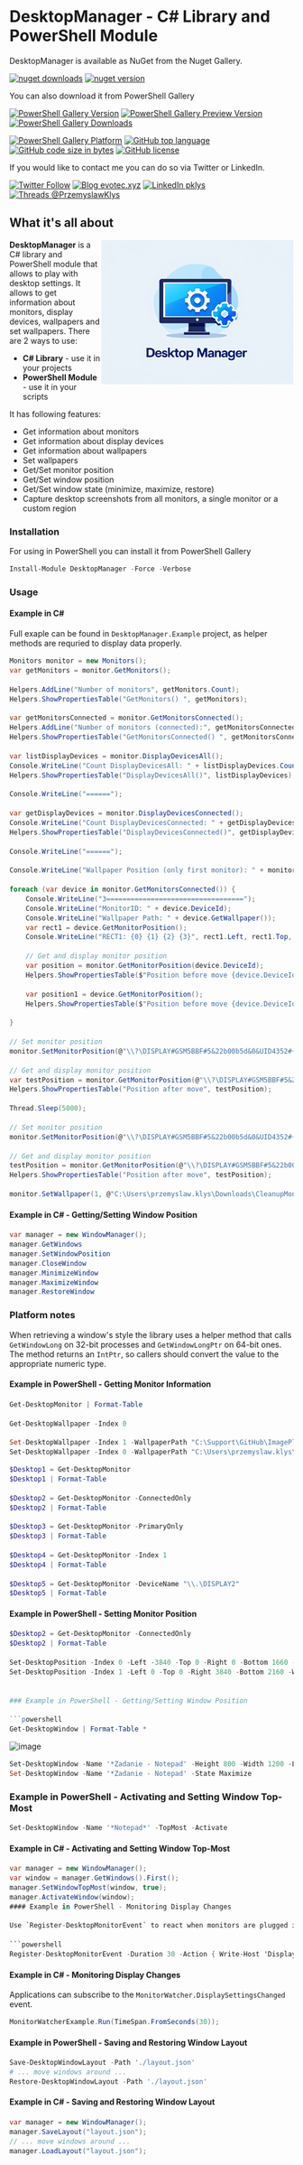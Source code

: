 ﻿# DesktopManager - C# Library and PowerShell Module

DesktopManager is available as NuGet from the Nuget Gallery.

[![nuget downloads](https://img.shields.io/nuget/dt/DesktopManager?label=nuget%20downloads)](https://www.nuget.org/packages/DesktopManager)
[![nuget version](https://img.shields.io/nuget/v/DesktopManager)](https://www.nuget.org/packages/DesktopManager)

You can also download it from PowerShell Gallery

[![PowerShell Gallery Version](https://img.shields.io/powershellgallery/v/DesktopManager.svg?style=flat-square)](https://www.powershellgallery.com/packages/DesktopManager)
[![PowerShell Gallery Preview Version](https://img.shields.io/powershellgallery/vpre/DesktopManager.svg?label=powershell%20gallery%20preview&colorB=yellow&style=flat-square)](https://www.powershellgallery.com/packages/DesktopManager)
[![PowerShell Gallery Downloads](https://img.shields.io/powershellgallery/dt/DesktopManager.svg?style=flat-square)](https://www.powershellgallery.com/packages/DesktopManager)

[![PowerShell Gallery Platform](https://img.shields.io/powershellgallery/p/DesktopManager.svg?style=flat-square)](https://www.powershellgallery.com/packages/DesktopManager)
[![GitHub top language](https://img.shields.io/github/languages/top/evotecit/DesktopManager.svg?style=flat-square)](https://github.com/EvotecIT/DesktopManager)
[![GitHub code size in bytes](https://img.shields.io/github/languages/code-size/evotecit/DesktopManager.svg?style=flat-square)](https://github.com/EvotecIT/DesktopManager)
[![GitHub license](https://img.shields.io/github/license/EvotecIT/DesktopManager.svg?style=flat-square)](https://github.com/EvotecIT/DesktopManager)

If you would like to contact me you can do so via Twitter or LinkedIn.

[![Twitter Follow](https://img.shields.io/twitter/follow/PrzemyslawKlys.svg?label=Twitter%20%40PrzemyslawKlys&style=social)](https://twitter.com/PrzemyslawKlys)
[![Blog evotec.xyz](https://img.shields.io/badge/Blog-evotec.xyz-2A6496.svg)](https://evotec.xyz/hub)
[![LinkedIn pklys](https://img.shields.io/badge/LinkedIn-pklys-0077B5.svg?logo=LinkedIn)](https://www.linkedin.com/in/pklys)
[![Threads @PrzemyslawKlys](https://img.shields.io/badge/Threads-@PrzemyslawKlys-000000.svg?logo=Threads&logoColor=White)](https://www.threads.net/@przemyslaw.klys)


## What it's all about

<img height="256" align=right src="https://raw.githubusercontent.com/EvotecIT/DesktopManager/refs/heads/master/Assets/Images/DesktopManager.jpg">

**DesktopManager** is a C# library and PowerShell module that allows to play with desktop settings. It allows to get information about monitors, display devices, wallpapers and set wallpapers. There are 2 ways to use:
- **C# Library** - use it in your projects
- **PowerShell Module** - use it in your scripts

It has following features:
- Get information about monitors
- Get information about display devices
- Get information about wallpapers
- Set wallpapers
- Get/Set monitor position
- Get/Set window position
- Get/Set window state (minimize, maximize, restore)
 - Capture desktop screenshots from all monitors, a single monitor or a custom region

### Installation

For using in PowerShell you can install it from PowerShell Gallery

```powershell
Install-Module DesktopManager -Force -Verbose
```

### Usage

#### Example in C#

Full exaple can be found in `DesktopManager.Example` project, as helper methods are requried to display data properly.

```csharp
Monitors monitor = new Monitors();
var getMonitors = monitor.GetMonitors();

Helpers.AddLine("Number of monitors", getMonitors.Count);
Helpers.ShowPropertiesTable("GetMonitors() ", getMonitors);

var getMonitorsConnected = monitor.GetMonitorsConnected();
Helpers.AddLine("Number of monitors (connected):", getMonitorsConnected.Count);
Helpers.ShowPropertiesTable("GetMonitorsConnected() ", getMonitorsConnected);

var listDisplayDevices = monitor.DisplayDevicesAll();
Console.WriteLine("Count DisplayDevicesAll: " + listDisplayDevices.Count);
Helpers.ShowPropertiesTable("DisplayDevicesAll()", listDisplayDevices);

Console.WriteLine("======");

var getDisplayDevices = monitor.DisplayDevicesConnected();
Console.WriteLine("Count DisplayDevicesConnected: " + getDisplayDevices.Count);
Helpers.ShowPropertiesTable("DisplayDevicesConnected()", getDisplayDevices);

Console.WriteLine("======");

Console.WriteLine("Wallpaper Position (only first monitor): " + monitor.GetWallpaperPosition());

foreach (var device in monitor.GetMonitorsConnected()) {
    Console.WriteLine("3==================================");
    Console.WriteLine("MonitorID: " + device.DeviceId);
    Console.WriteLine("Wallpaper Path: " + device.GetWallpaper());
    var rect1 = device.GetMonitorPosition();
    Console.WriteLine("RECT1: {0} {1} {2} {3}", rect1.Left, rect1.Top, rect1.Right, rect1.Bottom);

    // Get and display monitor position
    var position = monitor.GetMonitorPosition(device.DeviceId);
    Helpers.ShowPropertiesTable($"Position before move {device.DeviceId}", position);

    var position1 = device.GetMonitorPosition();
    Helpers.ShowPropertiesTable($"Position before move {device.DeviceId}", position1);

}

// Set monitor position
monitor.SetMonitorPosition(@"\\?\DISPLAY#GSM5BBF#5&22b00b5d&0&UID4352#{e6f07b5f-ee97-4a90-b076-33f57bf4eaa7}", -3840, 500, 0, 2160);

// Get and display monitor position
var testPosition = monitor.GetMonitorPosition(@"\\?\DISPLAY#GSM5BBF#5&22b00b5d&0&UID4352#{e6f07b5f-ee97-4a90-b076-33f57bf4eaa7}");
Helpers.ShowPropertiesTable("Position after move", testPosition);

Thread.Sleep(5000);

// Set monitor position
monitor.SetMonitorPosition(@"\\?\DISPLAY#GSM5BBF#5&22b00b5d&0&UID4352#{e6f07b5f-ee97-4a90-b076-33f57bf4eaa7}", -3840, 0, 0, 2160);

// Get and display monitor position
testPosition = monitor.GetMonitorPosition(@"\\?\DISPLAY#GSM5BBF#5&22b00b5d&0&UID4352#{e6f07b5f-ee97-4a90-b076-33f57bf4eaa7}");
Helpers.ShowPropertiesTable("Position after move", testPosition);

monitor.SetWallpaper(1, @"C:\Users\przemyslaw.klys\Downloads\CleanupMonster2.jpg");
```

#### Example in C# - Getting/Setting Window Position

```csharp
var manager = new WindowManager();
manager.GetWindows
manager.SetWindowPosition
manager.CloseWindow
manager.MinimizeWindow
manager.MaximizeWindow
manager.RestoreWindow
```

### Platform notes

When retrieving a window's style the library uses a helper method that calls
`GetWindowLong` on 32-bit processes and `GetWindowLongPtr` on 64-bit ones. The
method returns an `IntPtr`, so callers should convert the value to the
appropriate numeric type.

#### Example in PowerShell - Getting Monitor Information

```powershell
Get-DesktopMonitor | Format-Table

Get-DesktopWallpaper -Index 0

Set-DesktopWallpaper -Index 1 -WallpaperPath "C:\Support\GitHub\ImagePlayground\Sources\ImagePlayground.Examples\bin\Debug\net7.0\Images\KulekWSluchawkach.jpg" -Position Fit
Set-DesktopWallpaper -Index 0 -WallpaperPath "C:\Users\przemyslaw.klys\Downloads\IMG_4820.jpg"
```

```powershell
$Desktop1 = Get-DesktopMonitor
$Desktop1 | Format-Table

$Desktop2 = Get-DesktopMonitor -ConnectedOnly
$Desktop2 | Format-Table

$Desktop3 = Get-DesktopMonitor -PrimaryOnly
$Desktop3 | Format-Table

$Desktop4 = Get-DesktopMonitor -Index 1
$Desktop4 | Format-Table

$Desktop5 = Get-DesktopMonitor -DeviceName "\\.\DISPLAY2"
$Desktop5 | Format-Table
```

#### Example in PowerShell - Setting Monitor Position

```powershell
$Desktop2 = Get-DesktopMonitor -ConnectedOnly
$Desktop2 | Format-Table

Set-DesktopPosition -Index 0 -Left -3840 -Top 0 -Right 0 -Bottom 1660 -WhatIf
Set-DesktopPosition -Index 1 -Left 0 -Top 0 -Right 3840 -Bottom 2160 -WhatIf


### Example in PowerShell - Getting/Setting Window Position

```powershell
Get-DesktopWindow | Format-Table *
```

![image](https://github.com/user-attachments/assets/e4d026f7-2035-4a45-9779-a85423acdb21)


```powershell
Set-DesktopWindow -Name '*Zadanie - Notepad' -Height 800 -Width 1200 -Left 100
Set-DesktopWindow -Name '*Zadanie - Notepad' -State Maximize
```

### Example in PowerShell - Activating and Setting Window Top-Most

```powershell
Set-DesktopWindow -Name '*Notepad*' -TopMost -Activate
```

#### Example in C# - Activating and Setting Window Top-Most

```csharp
var manager = new WindowManager();
var window = manager.GetWindows().First();
manager.SetWindowTopMost(window, true);
manager.ActivateWindow(window);
#### Example in PowerShell - Monitoring Display Changes

Use `Register-DesktopMonitorEvent` to react when monitors are plugged in or the display configuration changes.

```powershell
Register-DesktopMonitorEvent -Duration 30 -Action { Write-Host 'Display settings changed' }
```

#### Example in C# - Monitoring Display Changes

Applications can subscribe to the `MonitorWatcher.DisplaySettingsChanged` event.

```csharp
MonitorWatcherExample.Run(TimeSpan.FromSeconds(30));
```

#### Example in PowerShell - Saving and Restoring Window Layout

```powershell
Save-DesktopWindowLayout -Path './layout.json'
# ... move windows around ...
Restore-DesktopWindowLayout -Path './layout.json'
```

#### Example in C# - Saving and Restoring Window Layout

```csharp
var manager = new WindowManager();
manager.SaveLayout("layout.json");
// ... move windows around ...
manager.LoadLayout("layout.json");
```
